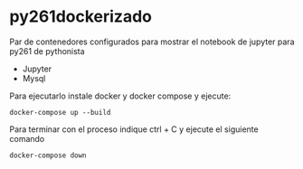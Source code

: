 # py261dockerizado

Par de contenedores configurados para mostrar el notebook de jupyter para py261 de pythonista
  - Jupyter
  - Mysql

Para ejecutarlo instale docker y docker compose y ejecute:
```
docker-compose up --build
```
Para terminar con el proceso indique ctrl + C y ejecute el siguiente comando
```
docker-compose down
```
